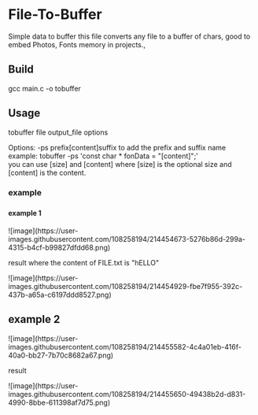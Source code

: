 # File-To-Buffer
<p>Simple data to buffer this file converts any file to a buffer of chars, good to embed Photos, Fonts memory in projects.,</p>


<h2>Build</h2>
gcc main.c -o tobuffer
<h2>Usage</h2>
tobuffer file output_file options


Options:
  -ps prefix[content]suffix  to add the prefix and suffix name example: tobuffer -ps 'const char * fonData = "[content]";'<br>
  you can use [size] and [content] where [size] is the optional size and [content] is the content.



<h3>example<h3>
<h4>example 1</h4>
![image](https://user-images.githubusercontent.com/108258194/214454673-5276b86d-299a-4315-b4cf-b99827dfdd68.png)
<p>result where the content of FILE.txt is "hELLO"</p>
![image](https://user-images.githubusercontent.com/108258194/214454929-fbe7f955-392c-437b-a65a-c6197ddd8527.png)
<h2>example 2</h4>
![image](https://user-images.githubusercontent.com/108258194/214455582-4c4a01eb-416f-40a0-bb27-7b70c8682a67.png)
<P>result</p>
![image](https://user-images.githubusercontent.com/108258194/214455650-49438b2d-d831-4990-8bbe-611398af7d75.png)
